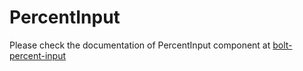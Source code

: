 # PercentInput

Please check the documentation of PercentInput component at [bolt-percent-input](https://bolt.pismolabs.io/packages-core-components-percent-input)
